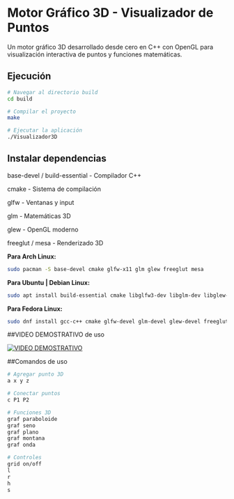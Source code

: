 # Motor Gráfico 3D - Visualizador de Puntos

Un motor gráfico 3D desarrollado desde cero en C++ con OpenGL para visualización interactiva de puntos y funciones matemáticas.

## Ejecución 
```bash
# Navegar al directorio build
cd build

# Compilar el proyecto
make

# Ejecutar la aplicación
./Visualizador3D
```
## Instalar dependencias

base-devel / build-essential - Compilador C++

cmake - Sistema de compilación

glfw - Ventanas y input

glm - Matemáticas 3D

glew - OpenGL moderno

freeglut / mesa - Renderizado 3D

**Para Arch Linux:**
```bash
sudo pacman -S base-devel cmake glfw-x11 glm glew freeglut mesa
```
**Para Ubuntu | Debian Linux:**
```bash
sudo apt install build-essential cmake libglfw3-dev libglm-dev libglew-dev libglu1-mesa-dev freeglut3-dev mesa-common-dev
```
**Para Fedora Linux:**
```bash
sudo dnf install gcc-c++ cmake glfw-devel glm-devel glew-devel freeglut-devel mesa-libGLU
```


##VIDEO DEMOSTRATIVO de uso

[![VIDEO DEMOSTRATIVO](https://img.youtube.com/vi/QP6T9h0j4mI/0.jpg)](https://www.youtube.com/watch?v=QP6T9h0j4mI)

##Comandos de uso
```bash
# Agregar punto 3D
a x y z

# Conectar puntos
c P1 P2

# Funciones 3D
graf paraboloide
graf seno
graf plano
graf montana  
graf onda

# Controles
grid on/off
l
r
h
s
```

